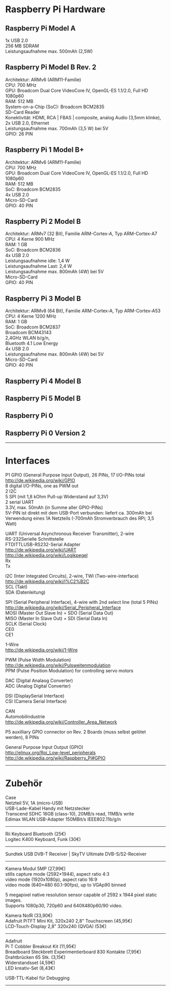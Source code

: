 # Raspberry Pi Hardware

## Raspberry Pi Model A

1x USB 2.0  
256 MB SDRAM  
Leistungsaufnahme max. 500mAh (2,5W)  


## Raspberry Pi Model B Rev. 2

Architektur: ARMv6 (ARM11-Familie)  
CPU: 700 MHz  
GPU: Broadcom Dual Core VideoCore IV, OpenGL-ES 1.1/2.0, Full HD 1080p60  
RAM: 512 MB  
System-on-a-Chip (SoC): Broadcom BCM2835  
SD-Card Reader  
Konektivität: HDMI, RCA | FBAS | composite, analog Audio (3,5mm klinke), 2x USB 2.0, Ethernet  
Leistungsaufnahme max. 700mAh (3,5 W) bei 5V  
GPIO: 26 PIN  


## Raspberry Pi 1 Model B+

Architektur: ARMv6 (ARM11-Familie)  
CPU: 700 MHz  
GPU: Broadcom Dual Core VideoCore IV, OpenGL-ES 1.1/2.0, Full HD 1080p60  
RAM: 512 MB  
SoC: Broadcom BCM2835  
4x USB 2.0  
Micro-SD-Card  
GPIO: 40 PIN  


## Raspberry Pi 2 Model B

Architektur: ARMv7 (32 Bit), Familie ARM-Cortex-A, Typ ARM-Cortex-A7  
CPU: 4 Kerne 900 MHz  
RAM: 1 GB  
SoC: Broadcom BCM2836  
4x USB 2.0  
Leistungsaufnahme idle: 1,4 W  
Leistungsaufnahme Last: 2,4 W  
Leistungsaufnahme max. 800mAh (4W) bei 5V  
Micro-SD-Card  
GPIO: 40 PIN  



## Raspberry Pi 3 Model B

Architektur: ARMv8 (64 Bit), Familie ARM-Cortex-A, Typ ARM-Cortex-A53  
CPU: 4 Kerne 1200 MHz  
RAM: 1 GB  
SoC: Broadcom BCM2837  
Broadcom BCM43143  
2,4GHz WLAN b/g/n,  
Bluetooth 4.1 Low Energy  
4x USB 2.0  
Leistungsaufnahme max. 800mAh (4W) bei 5V  
Micro-SD-Card  
GPIO: 40 PIN  


## Raspberry Pi 4 Model B
## Raspberry Pi 5 Model B
## Raspberry Pi 0
## Raspberry Pi 0 Version 2

---

# Interfaces

P1 GPIO (General Purpose Input Output), 26 PINs, 17 I/O-PINs total  
http://de.wikipedia.org/wiki/GPIO  
8 digital I/O-PINs, one as PWM out  
2 I2C  
5 SPI (mit 1,8 kOhm Pull-up Widerstand auf 3,3V)  
2 serial UART  
3.3V, max. 50mAh (in Summe aller GPIO-PINs)  
5V-PIN ist direkt mit dem USB-Port verbunden: liefert ca. 300mAh bei Verwendung eines 1A Netzteils (-700mAh Stromverbrauch des RPi; 3,5 Watt)  


UART (Universal Asynchronous Receiver Transmitter), 2-wire  
RS-232Serielle Schnittstelle  
FTDITTLUSB-RS232-Serial Adapter  
http://de.wikipedia.org/wiki/UART  
http://de.wikipedia.org/wiki/Logikpegel  
Rx  
Tx  


I2C (Inter Integrated Circuits), 2-wire, TWI (Two-wire-interface)  
http://de.wikipedia.org/wiki/I%C2%B2C  
SCL (Takt)  
SDA (Datenleitung)  


SPI (Serial Peripheral Interface), 4-wire with 2nd select line (total 5 PINs)  
http://de.wikipedia.org/wiki/Serial_Peripheral_Interface  
MOSI (Master Out Slave In) = SDO (Serial Data Out)  
MISO (Master In Slave Out) = SDI (Serial Data In)  
SCLK (Serial Clock)  
CE0  
CE1  


1-Wire  
http://de.wikipedia.org/wiki/1-Wire  


PWM (Pulse Width Modulation)  
http://de.wikipedia.org/wiki/Pulsweitenmodulation  
PPM (Pulse Position Modulation) for controlling servo motors  


DAC (Digital Analaog Converter)  
ADC (Analog Digital Converter)  


DSI (DisplaySerial Interface)  
CSI (Camera Serial Interface)  


CAN  
Automobilindustrie  
http://de.wikipedia.org/wiki/Controller_Area_Network  


P5 auxilliary GPIO connector on Rev. 2 Boards (muss selbst gelötet werden), 8 PINs  


General Purpose Input Output (GPIO)  
http://elinux.org/Rpi_Low-level_peripherals  
http://de.wikipedia.org/wiki/Raspberry_Pi#GPIO  

---

# Zubehör

Case  
Netzteil 5V, 1A (micro-USB)  
USB-Lade-Kabel Handy mit Netzstecker  
Transcend SDHC 16GB (class-10), 20MB/s read, 11MB/s write  
Edimax WLAN USB-Adapter 150MBit/s IEEE802.11b/g/n  

---

Rii Keyboard Bluetooth (25€)  
Logitec K400 Keyboard, Funk (30€)  

---

Sundtek USB DVB-T Receiver | SkyTV Ultimate DVB-S/S2-Receiver  

---

Kamera Modul 5MP (27,99€)  
stills capture mode (2592×1944), aspect ratio 4:3  
video mode (1920x1080p), aspect ratio 16:9  
video mode (640×480 60.1-90fps), up to VGAp90 binned  

5 megapixel native resolution sensor capable of 2592 x 1944 pixel static images.  
Supports 1080p30, 720p60 and 640X480p60/90 video.  

Kamera NoIR (33,90€)  
Adafruit PiTFT Mini Kit, 320x240 2,8" Touchscreen (45,95€)  
LCD-Touch-Display 2,8" 320x240 (QVGA) (53€)  

---

Adafruit  
Pi T Cobbler Breakout Kit (11,95€)  
Breadboard Steckbrett Experimentierboard 830 Kontakte (7,95€)  
Drahtbrücken 65 Stk. (3,15€)  
Widerstandsset (4,59€)  
LED kreativ-Set (8,43€)  

USB-TTL-Kabel für Debugging  

---

